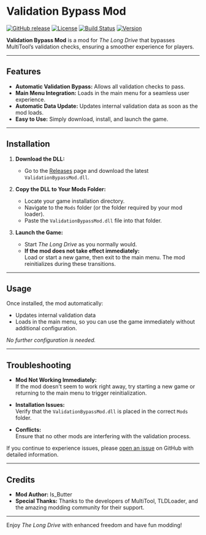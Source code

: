 # Validation Bypass Mod

[![GitHub release](https://img.shields.io/github/release/Is-Butter/M-ultiTool-Bypass.svg)](https://github.com/Is-Butter/M-ultiTool-Bypass/releases)
[![License](https://img.shields.io/github/license/Is-Butter/M-ultiTool-Bypass.svg)](LICENSE)
[![Build Status](https://img.shields.io/github/workflow/status/Is-Butter/M-ultiTool-Bypass/CI/master.svg)](https://github.com/Is-Butter/M-ultiTool-Bypass/actions)
[![Version](https://img.shields.io/badge/version-1.0-blue.svg)](https://github.com/Is-Butter/M-ultiTool-Bypass/releases)

**Validation Bypass Mod** is a mod for *The Long Drive* that bypasses MultiTool’s validation checks, ensuring a smoother experience for players. 

---

## Features

- **Automatic Validation Bypass:** Allows all validation checks to pass.
- **Main Menu Integration:** Loads in the main menu for a seamless user experience.
- **Automatic Data Update:** Updates internal validation data as soon as the mod loads.
- **Easy to Use:** Simply download, install, and launch the game.

---

## Installation

1. **Download the DLL:**
   - Go to the [Releases](https://github.com/Is-Butter/M-ultiTool-Bypass/releases) page and download the latest `ValidationBypassMod.dll`.

2. **Copy the DLL to Your Mods Folder:**
   - Locate your game installation directory.
   - Navigate to the `Mods` folder (or the folder required by your mod loader).
   - Paste the `ValidationBypassMod.dll` file into that folder.

3. **Launch the Game:**
   - Start *The Long Drive* as you normally would.
   - **If the mod does not take effect immediately:**  
     Load or start a new game, then exit to the main menu. The mod reinitializes during these transitions.

---

## Usage

Once installed, the mod automatically:
- Updates internal validation data
- Loads in the main menu, so you can use the game immediately without additional configuration.

_No further configuration is needed._

---

## Troubleshooting

- **Mod Not Working Immediately:**  
  If the mod doesn't seem to work right away, try starting a new game or returning to the main menu to trigger reinitialization.
  
- **Installation Issues:**  
  Verify that the `ValidationBypassMod.dll` is placed in the correct `Mods` folder.
  
- **Conflicts:**  
  Ensure that no other mods are interfering with the validation process.

If you continue to experience issues, please [open an issue](https://github.com/Is-Butter/M-ultiTool-Bypass/issues) on GitHub with detailed information.

---

## Credits

- **Mod Author:** Is_Butter
- **Special Thanks:** Thanks to the developers of MultiTool, TLDLoader, and the amazing modding community for their support.

---

Enjoy *The Long Drive* with enhanced freedom and have fun modding!
